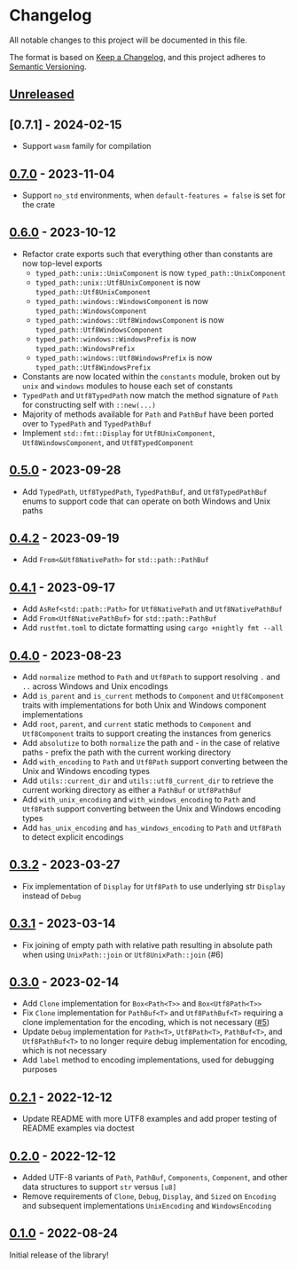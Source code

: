 # Changelog

All notable changes to this project will be documented in this file.

The format is based on [Keep a Changelog](https://keepachangelog.com/en/1.0.0/),
and this project adheres to [Semantic Versioning](https://semver.org/spec/v2.0.0.html).

## [Unreleased]

## [0.7.1] - 2024-02-15

* Support `wasm` family for compilation

## [0.7.0] - 2023-11-04

* Support `no_std` environments, when `default-features = false` is set for the crate

## [0.6.0] - 2023-10-12

* Refactor crate exports such that everything other than constants are now
  top-level exports
  * `typed_path::unix::UnixComponent` is now `typed_path::UnixComponent`
  * `typed_path::unix::Utf8UnixComponent` is now `typed_path::Utf8UnixComponent`
  * `typed_path::windows::WindowsComponent` is now `typed_path::WindowsComponent`
  * `typed_path::windows::Utf8WindowsComponent` is now `typed_path::Utf8WindowsComponent`
  * `typed_path::windows::WindowsPrefix` is now `typed_path::WindowsPrefix`
  * `typed_path::windows::Utf8WindowsPrefix` is now `typed_path::Utf8WindowsPrefix`
* Constants are now located within the `constants` module, broken out by `unix`
  and `windows` modules to house each set of constants
* `TypedPath` and `Utf8TypedPath` now match the method signature of `Path` for
  constructing self with `::new(...)`
* Majority of methods available for `Path` and `PathBuf` have been ported over
  to `TypedPath` and `TypedPathBuf`
* Implement `std::fmt::Display` for `Utf8UnixComponent`,
  `Utf8WindowsComponent`, and `Utf8TypedComponent`

## [0.5.0] - 2023-09-28

* Add `TypedPath`, `Utf8TypedPath`, `TypedPathBuf`, and `Utf8TypedPathBuf`
  enums to support code that can operate on both Windows and Unix paths

## [0.4.2] - 2023-09-19

* Add `From<&Utf8NativePath>` for `std::path::PathBuf`

## [0.4.1] - 2023-09-17

* Add `AsRef<std::path::Path>` for `Utf8NativePath` and `Utf8NativePathBuf`
* Add `From<Utf8NativePathBuf>` for `std::path::PathBuf`
* Add `rustfmt.toml` to dictate formatting using `cargo +nightly fmt --all`

## [0.4.0] - 2023-08-23

* Add `normalize` method to `Path` and `Utf8Path` to support resolving `.` and
  `..` across Windows and Unix encodings
* Add `is_parent` and `is_current` methods to `Component` and `Utf8Component`
  traits with implementations for both Unix and Windows component
  implementations
* Add `root`, `parent`, and `current` static methods to `Component` and
  `Utf8Component` traits to support creating the instances from generics
* Add `absolutize` to both `normalize` the path and - in the case of relative
  paths - prefix the path with the current working directory
* Add `with_encoding` to `Path` and `Utf8Path` support converting between the
  Unix and Windows encoding types
* Add `utils::current_dir` and `utils::utf8_current_dir` to retrieve the
  current working directory as either a `PathBuf` or `Utf8PathBuf`
* Add `with_unix_encoding` and `with_windows_encoding` to `Path` and `Utf8Path`
  support converting between the Unix and Windows encoding types
* Add `has_unix_encoding` and `has_windows_encoding` to `Path` and `Utf8Path`
  to detect explicit encodings

## [0.3.2] - 2023-03-27

* Fix implementation of `Display` for `Utf8Path` to use underlying str
  `Display` instead of `Debug`

## [0.3.1] - 2023-03-14

* Fix joining of empty path with relative path resulting in absolute path when
  using `UnixPath::join` or `Utf8UnixPath::join` (#6)

## [0.3.0] - 2023-02-14

* Add `Clone` implementation for `Box<Path<T>>` and `Box<Utf8Path<T>>`
* Fix `Clone` implementation for `PathBuf<T>` and `Utf8PathBuf<T>` requiring a
  clone implementation for the encoding, which is not necessary
  ([#5](https://github.com/chipsenkbeil/typed-path/issues/5))
* Update `Debug` implementation for `Path<T>`, `Utf8Path<T>`, `PathBuf<T>`, and
  `Utf8PathBuf<T>` to no longer require debug implementation for encoding,
  which is not necessary
* Add `label` method to encoding implementations, used for debugging purposes

## [0.2.1] - 2022-12-12

* Update README with more UTF8 examples and add proper testing of README
  examples via doctest

## [0.2.0] - 2022-12-12

* Added UTF-8 variants of `Path`, `PathBuf`, `Components`, `Component`, and
  other data structures to support `str` versus `[u8]`
* Remove requirements of `Clone`, `Debug`, `Display`, and `Sized` on
  `Encoding` and subsequent implementations `UnixEncoding` and
  `WindowsEncoding`

## [0.1.0] - 2022-08-24

Initial release of the library!

[Unreleased]: https://github.com/chipsenkbeil/typed-path/compare/v0.7.0...HEAD
[0.7.0]: https://github.com/chipsenkbeil/typed-path/compare/v0.6.0...v0.7.0
[0.6.0]: https://github.com/chipsenkbeil/typed-path/compare/v0.5.0...v0.6.0
[0.5.0]: https://github.com/chipsenkbeil/typed-path/compare/v0.4.2...v0.5.0
[0.4.2]: https://github.com/chipsenkbeil/typed-path/compare/v0.4.1...v0.4.2
[0.4.1]: https://github.com/chipsenkbeil/typed-path/compare/v0.4.0...v0.4.1
[0.4.0]: https://github.com/chipsenkbeil/typed-path/compare/v0.3.2...v0.4.0
[0.3.2]: https://github.com/chipsenkbeil/typed-path/compare/v0.3.1...v0.3.2
[0.3.1]: https://github.com/chipsenkbeil/typed-path/compare/v0.3.0...v0.3.1
[0.3.0]: https://github.com/chipsenkbeil/typed-path/compare/v0.2.1...v0.3.0
[0.2.1]: https://github.com/chipsenkbeil/typed-path/compare/v0.2.0...v0.2.1
[0.2.0]: https://github.com/chipsenkbeil/typed-path/compare/v0.1.0...v0.2.0
[0.1.0]: https://github.com/chipsenkbeil/typed-path/releases/tag/v0.1.0
